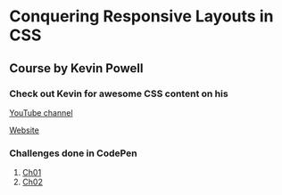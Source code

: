 # Conquering Responsive Layouts in CSS

## Course by Kevin Powell

### Check out Kevin for awesome CSS content on his

[YouTube channel](https://www.youtube.com/user/KepowOb/featured)

[Website](https://www.kevinpowell.co/)

### Challenges done in CodePen

1. [Ch01](https://codepen.io/over40dev/pen/qBOaVvy?editors=1100)
2. [Ch02](https://codepen.io/over40dev/pen/MWajrEQ)